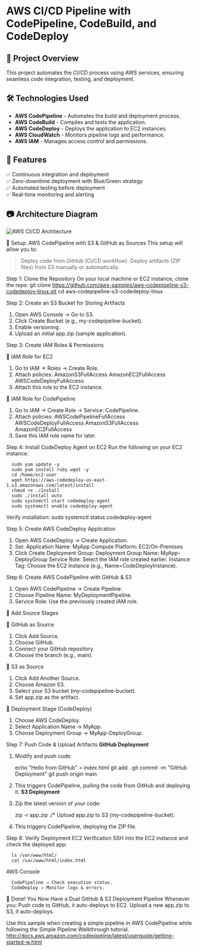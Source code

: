 # AWS CI/CD Pipeline with CodePipeline, CodeBuild, and CodeDeploy

## 🚀 Project Overview
This project automates the CI/CD process using AWS services, ensuring seamless code integration, testing, and deployment.

## 🛠️ Technologies Used
- **AWS CodePipeline** - Automates the build and deployment process.
- **AWS CodeBuild** - Compiles and tests the application.
- **AWS CodeDeploy** - Deploys the application to EC2 instances.
- **AWS CloudWatch** - Monitors pipeline logs and performance.
- **AWS IAM** - Manages access control and permissions.

## 📌 Features
✅ Continuous integration and deployment  
✅ Zero-downtime deployment with Blue/Green strategy  
✅ Automated testing before deployment  
✅ Real-time monitoring and alerting  

## 📷 Architecture Diagram
![AWS CI/CD Architecture](docs/architecture-diagram.png)

🔧 Setup: AWS CodePipeline with S3 & GitHub as Sources
This setup will allow you to:
> Deploy code from GitHub (CI/CD workflow).
> Deploy artifacts (ZIP files) from S3 manually or automatically.

Step 1: Clone the Repository
On your local machine or EC2 instance, clone the repo:
      git clone https://github.com/aws-samples/aws-codepipeline-s3-codedeploy-linux.git
      cd aws-codepipeline-s3-codedeploy-linux


Step 2: Create an S3 Bucket for Storing Artifacts
1. Open AWS Console → Go to S3.
2. Click Create Bucket (e.g., my-codepipeline-bucket).
3. Enable versioning.
4. Upload an initial app.zip (sample application).

Step 3: Create IAM Roles & Permissions

🔹 IAM Role for EC2
1. Go to IAM → Roles → Create Role.
2. Attach policies:
            AmazonS3FullAccess
            AmazonEC2FullAccess
            AWSCodeDeployFullAccess
3. Attach this role to the EC2 instance.

🔹 IAM Role for CodePipeline
1. Go to IAM → Create Role → Service: CodePipeline.
2. Attach policies:
            AWSCodePipelineFullAccess
            AWSCodeDeployFullAccess
            AmazonS3FullAccess
            AmazonEC2FullAccess
3. Save this IAM role name for later.

Step 4: Install CodeDeploy Agent on EC2
Run the following on your EC2 instance:

      sudo yum update -y
      sudo yum install ruby wget -y
      cd /home/ec2-user
      wget https://aws-codedeploy-us-east-1.s3.amazonaws.com/latest/install
      chmod +x ./install
      sudo ./install auto
      sudo systemctl start codedeploy-agent
      sudo systemctl enable codedeploy-agent

Verify installation:
      sudo systemctl status codedeploy-agent

Step 5: Create AWS CodeDeploy Application
1. Open AWS CodeDeploy → Create Application.
2. Set:
      Application Name: MyApp
      Compute Platform: EC2/On-Premises
3. Click Create Deployment Group:
      Deployment Group Name: MyApp-DeployGroup
      Service Role: Select the IAM role created earlier.
      Instance Tag: Choose the EC2 instance (e.g., Name=CodeDeployInstance).

Step 6: Create AWS CodePipeline with GitHub & S3
1. Open AWS CodePipeline → Create Pipeline.
2. Choose Pipeline Name: MyDeploymentPipeline.
3. Service Role: Use the previously created IAM role.

🔹 Add Source Stages

📌 GitHub as Source
1. Click Add Source.
2. Choose GitHub.
3. Connect your GitHub repository.
4. Choose the branch (e.g., main).

📌 S3 as Source
1. Click Add Another Source.
2. Choose Amazon S3.
3. Select your S3 bucket (my-codepipeline-bucket).
4. Set app.zip as the artifact.

🔹 Deployment Stage (CodeDeploy)
1. Choose AWS CodeDeploy.
2. Select Application Name → MyApp.
3. Choose Deployment Group → MyApp-DeployGroup.

Step 7: Push Code & Upload Artifacts
**GitHub Deployment**
1. Modify and push code:

      echo "Hello from GitHub" > index.html
      git add .
      git commit -m "GitHub Deployment"
      git push origin main

2. This triggers CodePipeline, pulling the code from GitHub and deploying it.
**S3 Deployment**
1. Zip the latest version of your code:

      zip -r app.zip ./*
      Upload app.zip to S3 (my-codepipeline-bucket).

2. This triggers CodePipeline, deploying the ZIP file.

Step 8: Verify Deployment
EC2 Verification
SSH into the EC2 instance and check the deployed app:

      ls /var/www/html/
      cat /var/www/html/index.html

AWS Console

      CodePipeline → Check execution status.
      CodeDeploy → Monitor logs & errors.

🎉 Done! You Now Have a Dual GitHub & S3 Deployment Pipeline 
Whenever you:
Push code to GitHub, it auto-deploys to EC2.
Upload a new app.zip to S3, it auto-deploys.

Use this sample when creating a simple pipeline in AWS CodePipeline while following the Simple Pipeline Walkthrough tutorial. http://docs.aws.amazon.com/codepipeline/latest/userguide/getting-started-w.html
